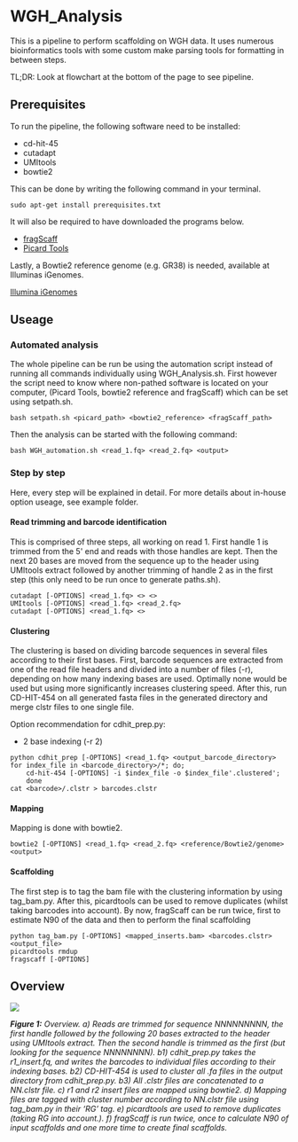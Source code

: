 # WGH_Analysis

This is a pipeline to perform scaffolding on WGH data. It uses numerous bioinformatics tools with some custom make
parsing tools for formatting in between steps. 

TL;DR: Look at flowchart at the bottom of the page to see pipeline.

## Prerequisites

To run the pipeline, the following software need to be installed:

  - cd-hit-45
  - cutadapt
  - UMItools
  - bowtie2
  
This can be done by writing the following command in your terminal.

```
sudo apt-get install prerequisites.txt
```

It will also be required to have downloaded the programs below. 

  - [fragScaff](https://sourceforge.net/projects/fragscaff/)
  - [Picard Tools](http://broadinstitute.github.io/picard/)

Lastly, a Bowtie2 reference genome (e.g. GR38) is needed, available at Illuminas iGenomes.

[Illumina iGenomes](https://support.illumina.com/sequencing/sequencing_software/igenome.html)

## Useage

### Automated analysis
The whole pipeline can be run be using the automation script instead of running all commands individually using 
WGH_Analysis.sh. First however the script need to know where non-pathed software is located on your computer, (Picard 
Tools, bowtie2 reference and fragScaff) which can be set using setpath.sh.

```
bash setpath.sh <picard_path> <bowtie2_reference> <fragScaff_path>
```
Then the analysis can be started with the following command:
```
bash WGH_automation.sh <read_1.fq> <read_2.fq> <output>
```

### Step by step
Here, every step will be explained in detail. For more details about in-house option useage, see example folder.

#### Read trimming and barcode identification
This is comprised of three steps, all working on read 1. First handle 1 is trimmed from the 5' end and reads with 
those handles are kept. Then the next 20 bases are moved from the sequence up to the header using UMItools extract 
followed by another trimming of handle 2 as in the first step (this only need to be run once to generate paths.sh).

```
cutadapt [-OPTIONS] <read_1.fq> <> <>
UMItools [-OPTIONS] <read_1.fq> <read_2.fq>
cutadapt [-OPTIONS] <read_1.fq> <>
```

#### Clustering
The clustering is based on dividing barcode sequences in several files according to their first bases. First, 
barcode sequences are extracted from one of the read file headers and divided into a number of files (-r), 
depending on how many indexing bases are used. Optimally none would be used but using more significantly increases 
clustering speed. After this, run CD-HIT-454 on all generated fasta files in the generated directory and merge clstr
files to one single file.

Option recommendation for cdhit_prep.py:

   - 2 base indexing (-r 2)

```
python cdhit_prep [-OPTIONS] <read_1.fq> <output_barcode_directory>
for index_file in <barcode_directory>/*; do;
    cd-hit-454 [-OPTIONS] -i $index_file -o $index_file'.clustered'; 
    done
cat <barcode>/.clstr > barcodes.clstr
```

#### Mapping

Mapping is done with bowtie2.

```
bowtie2 [-OPTIONS] <read_1.fq> <read_2.fq> <reference/Bowtie2/genome> <output>
```

#### Scaffolding
The first step is to tag the bam file with the clustering information by using tag_bam.py. After this, picardtools
can be used to remove duplicates (whilst taking barcodes into account). By now, fragScaff can be run twice, first
to estimate N90 of the data and then to perform the final scaffolding

```
python tag_bam.py [-OPTIONS] <mapped_inserts.bam> <barcodes.clstr> <output_file>
picardtools rmdup
fragscaff [-OPTIONS]
```

## Overview

![](https://github.com/FrickTobias/WGH_Analysis/blob/master/figures/flowchart.png)

_**Figure 1:** Overview. a) Reads are trimmed for sequence NNNNNNNNN, the first handle followed by the following 20 
bases extracted to the header using UMItools extract. Then the second handle is trimmed as the first (but looking 
for the sequence NNNNNNNN). b1) cdhit_prep.py takes the r1_insert.fq, and writes the barcodes to individual files 
according to their indexing bases. b2) CD-HIT-454 is used to cluster all .fa files in the output directory from 
cdhit_prep.py. b3) All .clstr files are concatenated to a NN.clstr file. c) r1 and r2 insert files are mapped using 
bowtie2. d) Mapping files are tagged with cluster number according to NN.clstr file using tag_bam.py in their ‘RG’ tag. 
e) picardtools are used to remove duplicates (taking RG into account.). f) fragScaff is run twice, once to calculate 
N90 of input scaffolds and one more time to create final scaffolds._